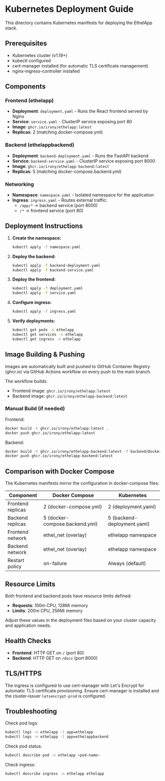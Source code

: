 # Kubernetes Deployment Guide

This directory contains Kubernetes manifests for deploying the EthelApp stack.

## Prerequisites

- Kubernetes cluster (v1.19+)
- kubectl configured
- cert-manager installed (for automatic TLS certificate management)
- nginx-ingress-controller installed

## Components

### Frontend (ethelapp)
- **Deployment**: `deployment.yaml` - Runs the React frontend served by Nginx
- **Service**: `service.yaml` - ClusterIP service exposing port 80
- **Image**: `ghcr.io/irony/ethelapp:latest`
- **Replicas**: 2 (matching docker-compose.yml)

### Backend (ethelappbackend)
- **Deployment**: `backend-deployment.yaml` - Runs the FastAPI backend
- **Service**: `backend-service.yaml` - ClusterIP service exposing port 8000
- **Image**: `ghcr.io/irony/ethelapp-backend:latest`
- **Replicas**: 5 (matching docker-compose.backend.yml)

### Networking
- **Namespace**: `namespace.yaml` - Isolated namespace for the application
- **Ingress**: `ingress.yaml` - Routes external traffic:
  - `/app/*` → backend service (port 8000)
  - `/*` → frontend service (port 80)

## Deployment Instructions

1. **Create the namespace:**
   ```bash
   kubectl apply -f namespace.yaml
   ```

2. **Deploy the backend:**
   ```bash
   kubectl apply -f backend-deployment.yaml
   kubectl apply -f backend-service.yaml
   ```

3. **Deploy the frontend:**
   ```bash
   kubectl apply -f deployment.yaml
   kubectl apply -f service.yaml
   ```

4. **Configure ingress:**
   ```bash
   kubectl apply -f ingress.yaml
   ```

5. **Verify deployments:**
   ```bash
   kubectl get pods -n ethelapp
   kubectl get services -n ethelapp
   kubectl get ingress -n ethelapp
   ```

## Image Building & Pushing

Images are automatically built and pushed to GitHub Container Registry (ghcr.io) via GitHub Actions workflow on every push to the main branch.

The workflow builds:
- Frontend image: `ghcr.io/irony/ethelapp:latest`
- Backend image: `ghcr.io/irony/ethelapp-backend:latest`

### Manual Build (if needed)

Frontend:
```bash
docker build -t ghcr.io/irony/ethelapp:latest .
docker push ghcr.io/irony/ethelapp:latest
```

Backend:
```bash
docker build -t ghcr.io/irony/ethelapp-backend:latest -f backend/Dockerfile .
docker push ghcr.io/irony/ethelapp-backend:latest
```

## Comparison with Docker Compose

The Kubernetes manifests mirror the configuration in docker-compose files:

| Component | Docker Compose | Kubernetes |
|-----------|----------------|------------|
| Frontend replicas | 2 (docker-compose.yml) | 2 (deployment.yaml) |
| Backend replicas | 5 (docker-compose.backend.yml) | 5 (backend-deployment.yaml) |
| Frontend network | ethel_net (overlay) | ethelapp namespace |
| Backend network | ethel_net (overlay) | ethelapp namespace |
| Restart policy | on-failure | Always (default) |

## Resource Limits

Both frontend and backend pods have resource limits defined:
- **Requests**: 100m CPU, 128Mi memory
- **Limits**: 200m CPU, 256Mi memory

Adjust these values in the deployment files based on your cluster capacity and application needs.

## Health Checks

- **Frontend**: HTTP GET on `/` (port 80)
- **Backend**: HTTP GET on `/docs` (port 8000)

## TLS/HTTPS

The ingress is configured to use cert-manager with Let's Encrypt for automatic TLS certificate provisioning. Ensure cert-manager is installed and the cluster-issuer `letsencrypt-prod` is configured.

## Troubleshooting

Check pod logs:
```bash
kubectl logs -n ethelapp -l app=ethelapp
kubectl logs -n ethelapp -l app=ethelappbackend
```

Check pod status:
```bash
kubectl describe pod -n ethelapp <pod-name>
```

Check ingress:
```bash
kubectl describe ingress -n ethelapp ethelapp
```
